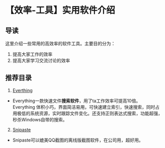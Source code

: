 # 【效率-工具】实用软件介绍

## 导读
这里介绍一些常用的高效率的软件工具。主要目的分为：  
1. 提高大家工作的效率  
2. 提高大家学习交流讨论的效率

## 推荐目录  

1. [Everthing](https://github.com/JosanSun/CtripTechExch/blob/master/%E6%95%88%E7%8E%87-%E5%B7%A5%E5%85%B7/Everything.md)
- Everything一款快速文件**搜索软件**，用了ta工作效率可提高10倍。  
Everything 体积小巧，界面简洁易用，可快速建立索引，快速搜索，同时占用极低的系统资源，实时跟踪文件变化。还支持正则表达式搜索，功能超强，秒杀Windows自带的搜索。

2. [Snipaste](https://github.com/JosanSun/CtripTechExch/blob/master/%E6%95%88%E7%8E%87-%E5%B7%A5%E5%85%B7/Snipaste.md)
- Snipaste可以媲美QQ截图的离线版截图软件，在公司用，超好用。





